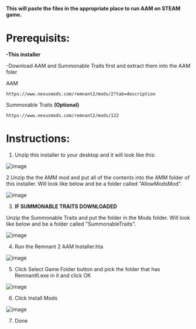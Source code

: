 **This will paste the files in the appropriate place to run AAM on STEAM game.**

# Prerequisits:

**-This installer**

-Download AAM and Summonable Traits first and extract them into the AAM foler

  AAM

    https://www.nexusmods.com/remnant2/mods/2?tab=description

  Summonable Traits **(Optional)**

    https://www.nexusmods.com/remnant2/mods/122


# Instructions:

1. Unzip this installer to your desktop and it will look like this:

![image](https://github.com/user-attachments/assets/5efa956e-4334-45e3-97c0-5ebd3fb661ff)


2.Unzip the the AMM mod and put all of the contents into the AMM folder of this installer. Will look like below and be a folder called "AllowModsMod".

![image](https://github.com/user-attachments/assets/008a4caf-4609-44fa-843b-42be74f0d638)

3.  **IF SUMMONABLE TRAITS DOWNLOADED**
   
   Unzip the Summonable Traits and put the folder in the Mods folder. Will look like below and be a folder called "SummonableTraits".

![image](https://github.com/user-attachments/assets/267a130c-092f-47ac-b5e1-0801aa5cad11)

4. Run the Remnant 2 AAM Installer.hta

![image](https://github.com/user-attachments/assets/1c37b6d8-cf76-4399-97f3-56076eec53cd)

5. Click Select Game Folder button and pick the folder that has RemnantII.exe in it and click OK

![image](https://github.com/user-attachments/assets/35829143-4af6-4cb7-be56-5b777098bf1d)

6. Click Install Mods

![image](https://github.com/user-attachments/assets/65cd817e-6c3b-4d3c-9e08-9a8262c09444)

7. Done
